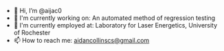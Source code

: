 - 👋 Hi, I’m @aijac0
- 👀 I'm currently working on: An automated method of regression testing
- 💼 I'm currently employed at: Laboratory for Laser Energetics, University of Rochester
- 📫 How to reach me: aidancollinscs@gmail.com
